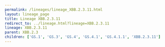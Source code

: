 ```yaml
---
permalink: /lineages/lineage_XBB.2.3.11.html
layout: lineage_page
title: Lineage XBB.2.3.11
redirect_to: ../lineage.html?lineage=XBB.2.3.11
lineage: XBB.2.3.11
parent: XBB.2.3
children: ['GS.1', 'GS.3', 'GS.4', 'GS.4.1', 'GS.4.1.1', 'XBB.2.3.11']
---
```

